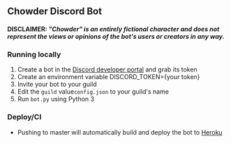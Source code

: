 ## Chowder Discord Bot
#### DISCLAIMER: _"Chowder" is an entirely fictional character and does not represent the views or opinions of the bot's users or creators in any way._

### Running locally
1. Create a bot in the [Discord developer portal](https://discord.com/developers) and grab its token
2. Create an environment variable DISCORD_TOKEN={your token}
3. Invite your bot to your guild
4. Edit the `guild` value`config.json` to your guild's name 
5. Run `bot.py` using Python 3

### Deploy/CI
* Pushing to master will automatically build and deploy the bot to [Heroku](https://chowdertron.herokuapp.com/)
